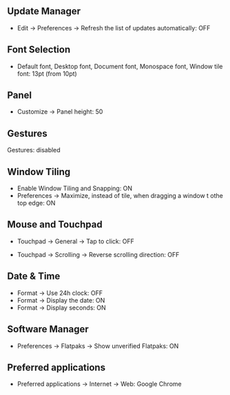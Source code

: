 
## Update Manager

- Edit -> Preferences -> Refresh the list of updates automatically: OFF

## Font Selection

- Default font, Desktop font, Document font, Monospace font, Window tile font: 13pt (from 10pt)

## Panel

- Customize -> Panel height: 50

## Gestures

Gestures: disabled

## Window Tiling

- Enable Window Tiling and Snapping: ON
- Preferences -> Maximize, instead of tile, when dragging a window t othe top edge: ON

## Mouse and Touchpad

- Touchpad -> General -> Tap to click: OFF

- Touchpad -> Scrolling -> Reverse scrolling direction: OFF

## Date & Time

- Format -> Use 24h clock: OFF
- Format -> Display the date: ON
- Format -> Display seconds: ON

## Software Manager

- Preferences -> Flatpaks -> Show unverified Flatpaks: ON

## Preferred applications

- Preferred applications -> Internet -> Web: Google Chrome